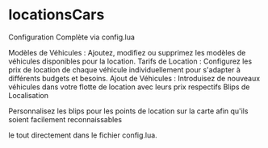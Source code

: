 # locationsCars


Configuration Complète via config.lua

Modèles de Véhicules : Ajoutez, modifiez ou supprimez les modèles de véhicules disponibles pour la location.
Tarifs de Location : Configurez les prix de location de chaque véhicule individuellement pour s'adapter à différents budgets et besoins.
Ajout de Véhicules : Introduisez de nouveaux véhicules dans votre flotte de location avec leurs prix respectifs
Blips de Localisation

Personnalisez les blips pour les points de location sur la carte afin qu'ils soient facilement reconnaissables

le tout directement dans le fichier config.lua.
